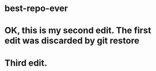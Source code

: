 # best-repo-ever
# OK, this is my second edit. The first edit was discarded by git restore
# Third edit.

